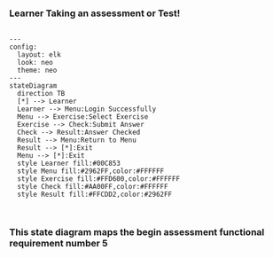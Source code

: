 ### Learner Taking an assessment or Test! 
```mermaid

---
config:
  layout: elk
  look: neo
  theme: neo
---
stateDiagram
  direction TB
  [*] --> Learner
  Learner --> Menu:Login Successfully
  Menu --> Exercise:Select Exercise
  Exercise --> Check:Submit Answer
  Check --> Result:Answer Checked
  Result --> Menu:Return to Menu
  Result --> [*]:Exit
  Menu --> [*]:Exit
  style Learner fill:#00C853
  style Menu fill:#2962FF,color:#FFFFFF
  style Exercise fill:#FFD600,color:#FFFFFF
  style Check fill:#AA00FF,color:#FFFFFF
  style Result fill:#FFCDD2,color:#2962FF



```
### This state diagram maps the begin assessment functional requirement number 5